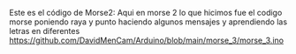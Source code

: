 

Este es el código de Morse2:
Aqui en morse 2 lo que hicimos fue el codigo morse poniendo raya y punto haciendo algunos mensajes y aprendiendo las letras en diferentes 
https://github.com/DavidMenCam/Arduino/blob/main/morse_3/morse_3.ino
